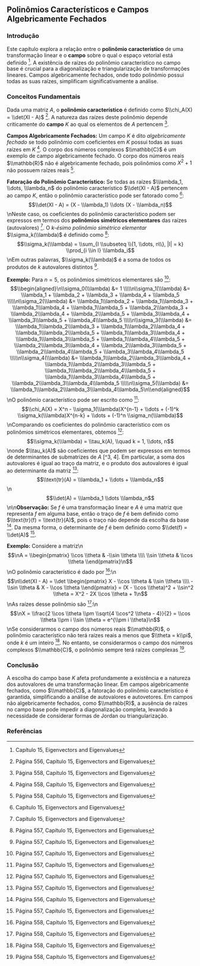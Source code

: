 ## Polinômios Característicos e Campos Algebricamente Fechados

### Introdução
Este capítulo explora a relação entre o **polinômio característico** de uma transformação linear e o **campo** sobre o qual o espaço vetorial está definido [^1]. A existência de raízes do polinômio característico no campo base é crucial para a diagonalização e triangularização de transformações lineares. Campos algebricamente fechados, onde todo polinômio possui todas as suas raízes, simplificam significativamente a análise.

### Conceitos Fundamentais
Dada uma matriz $A$, o **polinômio característico** é definido como $\\chi_A(X) = \\det(XI - A)$ [^3]. A natureza das raízes deste polinômio depende criticamente do **campo** $K$ ao qual os elementos de $A$ pertencem [^6].

**Campos Algebricamente Fechados:** Um campo $K$ é dito *algebricamente fechado* se todo polinômio com coeficientes em $K$ possui todas as suas raízes em $K$ [^6]. O corpo dos números complexos $\\mathbb{C}$ é um exemplo de campo algebricamente fechado. O corpo dos números reais $\\mathbb{R}$ não é algebricamente fechado, pois polinômios como $X^2 + 1$ não possuem raízes reais [^6].

**Fatoração do Polinômio Característico:** Se todas as raízes $\\lambda_1, \\dots, \\lambda_n$ do polinômio característico $\\det(XI - A)$ pertencem ao campo $K$, então o polinômio característico pode ser fatorado como [^1]:
$$\\det(XI - A) = (X - \\lambda_1) \\dots (X - \\lambda_n)$$\nNeste caso, os coeficientes do polinômio característico podem ser expressos em termos dos **polinômios simétricos elementares** das raízes (autovalores) [^1]. O *k-ésimo polinômio simétrico elementar* $\\sigma_k(\\lambda)$ é definido como [^4]:
$$\\sigma_k(\\lambda) = \\sum_{I \\subseteq \\{1, \\dots, n\\}, |I| = k} \\prod_{i \\in I} \\lambda_i$$\nEm outras palavras, $\\sigma_k(\\lambda)$ é a soma de todos os produtos de $k$ autovalores distintos [^4].

**Exemplo:** Para $n=5$, os polinômios simétricos elementares são [^4]:
$$\\begin{aligned}\n\\sigma_0(\\lambda) &= 1 \\\\\n\\sigma_1(\\lambda) &= \\lambda_1 + \\lambda_2 + \\lambda_3 + \\lambda_4 + \\lambda_5 \\\\\n\\sigma_2(\\lambda) &= \\lambda_1\\lambda_2 + \\lambda_1\\lambda_3 + \\lambda_1\\lambda_4 + \\lambda_1\\lambda_5 + \\lambda_2\\lambda_3 + \\lambda_2\\lambda_4 + \\lambda_2\\lambda_5 + \\lambda_3\\lambda_4 + \\lambda_3\\lambda_5 + \\lambda_4\\lambda_5 \\\\\n\\sigma_3(\\lambda) &= \\lambda_1\\lambda_2\\lambda_3 + \\lambda_1\\lambda_2\\lambda_4 + \\lambda_1\\lambda_2\\lambda_5 + \\lambda_1\\lambda_3\\lambda_4 + \\lambda_1\\lambda_3\\lambda_5 + \\lambda_1\\lambda_4\\lambda_5 + \\lambda_2\\lambda_3\\lambda_4 + \\lambda_2\\lambda_3\\lambda_5 + \\lambda_2\\lambda_4\\lambda_5 + \\lambda_3\\lambda_4\\lambda_5 \\\\\n\\sigma_4(\\lambda) &= \\lambda_1\\lambda_2\\lambda_3\\lambda_4 + \\lambda_1\\lambda_2\\lambda_3\\lambda_5 + \\lambda_1\\lambda_2\\lambda_4\\lambda_5 + \\lambda_1\\lambda_3\\lambda_4\\lambda_5 + \\lambda_2\\lambda_3\\lambda_4\\lambda_5 \\\\\n\\sigma_5(\\lambda) &= \\lambda_1\\lambda_2\\lambda_3\\lambda_4\\lambda_5\n\\end{aligned}$$\nO polinômio característico pode ser escrito como [^4]:
$$\\chi_A(X) = X^n - \\sigma_1(\\lambda)X^{n-1} + \\dots + (-1)^k \\sigma_k(\\lambda)X^{n-k} + \\dots + (-1)^n \\sigma_n(\\lambda)$$\nComparando os coeficientes do polinômio característico com os polinômios simétricos elementares, obtemos [^4]:
$$\\sigma_k(\\lambda) = \\tau_k(A), \\quad k = 1, \\dots, n$$\nonde $\\tau_k(A)$ são coeficientes que podem ser expressos em termos de determinantes de submatrizes de $A$ [^3, 4]. Em particular, a soma dos autovalores é igual ao traço da matriz, e o produto dos autovalores é igual ao determinante da matriz [^4]:
$$\\text{tr}(A) = \\lambda_1 + \\dots + \\lambda_n$$\n$$\\det(A) = \\lambda_1 \\dots \\lambda_n$$\n\n**Observação:** Se $f$ é uma transformação linear e $A$ é uma matriz que representa $f$ em alguma base, então o traço de $f$ é bem definido como $\\text{tr}(f) = \\text{tr}(A)$, pois o traço não depende da escolha da base [^3]. Da mesma forma, o determinante de $f$ é bem definido como $\\det(f) = \\det(A)$ [^4].

**Exemplo:** Considere a matriz\n$$\nA = \\begin{pmatrix} \\cos \\theta & -\\sin \\theta \\\\ \\sin \\theta & \\cos \\theta \\end{pmatrix}\n$$\nO polinômio característico é dado por [^6]:\n$$\n\\det(XI - A) = \\det \\begin{pmatrix} X - \\cos \\theta & \\sin \\theta \\\\ -\\sin \\theta & X - \\cos \\theta \\end{pmatrix} = (X - \\cos \\theta)^2 + \\sin^2 \\theta = X^2 - 2X \\cos \\theta + 1\n$$\nAs raízes desse polinômio são [^6]:\n$$\nX = \\frac{2 \\cos \\theta \\pm \\sqrt{4 \\cos^2 \\theta - 4}}{2} = \\cos \\theta \\pm i \\sin \\theta = e^{\\pm i \\theta}\n$$\nSe considerarmos o campo dos números reais $\\mathbb{R}$, o polinômio característico não terá raízes reais a menos que $\\theta = k\\pi$, onde $k$ é um inteiro [^6]. No entanto, se considerarmos o campo dos números complexos $\\mathbb{C}$, o polinômio sempre terá raízes complexas [^6].

### Conclusão
A escolha do campo base $K$ afeta profundamente a existência e a natureza dos autovalores de uma transformação linear. Em campos algebricamente fechados, como $\\mathbb{C}$, a fatoração do polinômio característico é garantida, simplificando a análise de autovalores e autovetores. Em campos não algebricamente fechados, como $\\mathbb{R}$, a ausência de raízes no campo base pode impedir a diagonalização completa, levando à necessidade de considerar formas de Jordan ou triangularização.

### Referências
[^1]: Capítulo 15, Eigenvectors and Eigenvalues
[^2]: Página 553, Capítulo 15, Eigenvectors and Eigenvalues
[^3]: Página 556, Capítulo 15, Eigenvectors and Eigenvalues
[^4]: Página 557, Capítulo 15, Eigenvectors and Eigenvalues
[^5]: Definição 15.2, Página 555, Capítulo 15, Eigenvectors and Eigenvalues
[^6]: Página 558, Capítulo 15, Eigenvectors and Eigenvalues
<!-- END -->